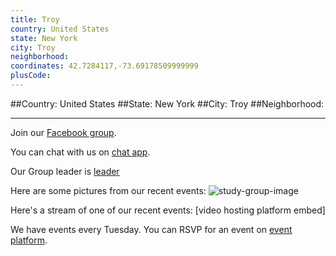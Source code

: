 ```yaml
---
title: Troy
country: United States
state: New York
city: Troy
neighborhood: 
coordinates: 42.7284117,-73.69178509999999
plusCode:
---
```


##Country: United States
##State: New York
##City: Troy
##Neighborhood: 
*****
Join our [Facebook group](https://www.facebook.com/groups/free.code.camp.troy.ny).

You can chat with us on [chat app]().

Our Group leader is [leader]()

Here are some pictures from our recent events:
![study-group-image]()

Here's a stream of one of our recent events:
[video hosting platform embed]

We have events every Tuesday. You can RSVP for an event on [event platform]().
